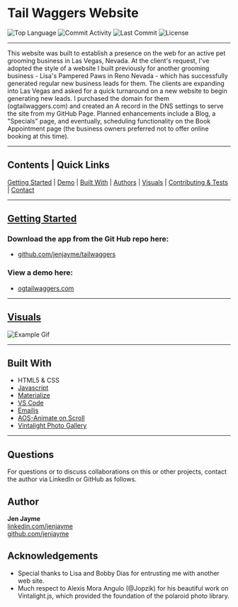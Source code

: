 # Tail Waggers Website

![Top Language](https://img.shields.io/github/languages/top/jenjayme/tailwaggers)
![Commit Activity](https://img.shields.io/github/commit-activity/m/jenjayme/tailwaggers)
![Last Commit](https://img.shields.io/github/last-commit/jenjayme/tailwaggers)
![License](https://img.shields.io/github/license/jenjayme/tailwaggers)
<hr>

This website was built to establish a presence on the web for an active pet grooming business in Las Vegas, Nevada. At the client's request, I've adopted the style of a website I built previously for another grooming business - Lisa's Pampered Paws in Reno Nevada - which has successfully generated regular new business leads for them.  The clients are expanding into Las Vegas and asked for a quick turnaround on a new website to begin  generating new leads.  I purchased the domain for them (ogtailwaggers.com) and created an A record in the DNS settings to serve the site from my GitHub Page.  Planned enhancements include a Blog, a "Specials" page, and eventually, scheduling functionality on the Book Appointment page (the business owners preferred not to offer online booking at this time).

<hr>

## Contents | Quick Links
[Getting Started](#start)     |     [Demo](#demo)     |     [Built With](#built)     |     [Authors](#author)     |     [Visuals](#visuals)     |     [Contributing & Tests](Contributing.md)     |     [Contact](#contact)

<hr>

## [Getting Started](#start)

### Download the app from the Git Hub repo here:
* [github.com/jenjayme/tailwaggers](https://github.com/jenjayme/tailwaggers)

### <a id="demo">View a demo here:</a> 
* [ogtailwaggers.com](ogtailwaggers.com/#demo)
<hr>

## [Visuals](#visuals)


![Example Gif](./images/example.gif)

<hr>

## <a id="built">Built With</a>
* HTML5 & CSS
* [Javascript](https://www.javascript.com/)
* [Materialize](https://materializecss.com/)
* [VS Code](https://code.visualstudio.com/)
* [Emailjs](https://www.emailjs.com/)
* [AOS-Animate on Scroll](https://michalsnik.github.io/aos/)
* [Vintalight Photo Gallery](https://codepen.io/Jopzik/pen/zZeqRz)

<hr>

## <a id="contact">Questions</a>
For questions or to discuss collaborations on this or other projects, contact the author via LinkedIn or GitHub as follows.

## <a id="author">Author</a>

**Jen Jayme**<br>
[linkedin.com/jenjayme](https://www.linkedin.com/in/jenjayme)<br>
[github.com/jenjayme](https://github.com/JenJayme)


## Acknowledgements
* Special thanks to Lisa and Bobby Dias for entrusting me with another web site.
* Much respect to Alexis Mora Angulo (@Jopzik) for his beautiful work on Vintalight.js, which provided the foundation of the polaroid photo library.